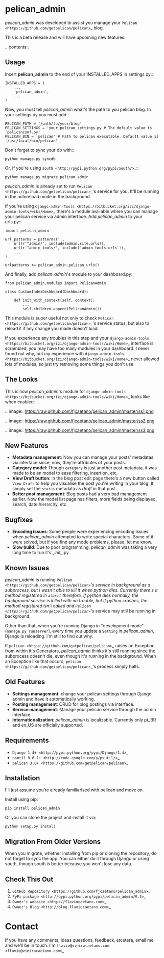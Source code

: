 pelican_admin
=============
*pelican_admin* was developed to assist you manage your `Pelican <https://github.com/getpelican/pelican>`_ blog.

This is a beta release and will have upcoming new features.

.. contents::

Usage
-----

Insert **pelican_admin** to the end of your INSTALLED_APPS in settings.py::

    INSTALLED_APPS = (
        ...
        'pelican_admin',
        ...
    )
	
Now, you must tell *pelican_admin* what's the path to you pelican blog. In your settings.py you must add::

	PELICAN_PATH = '/path/to/your/blog'
	PELICAN_SETTINGS = 'your_pelican_settings.py # The default value is 'pelicanconf.py'
	PELICAN_BIN = 'pelican' # Path to pelican executable. Default value is '/usr/local/bin/pelican'
    
Don't forget to sync your db with::

	python manage.py syncdb
	
Or, if you're using `south <http://pypi.python.org/pypi/South/>`_::

	python manage.py migrate pelican_admin

*pelican_admin* is already set to run `Pelican <https://github.com/getpelican/pelican>`_'s service for you. It'll be running in the autoreload mode in the background.
	
If you're using `django-admin-tools <https://bitbucket.org/izi/django-admin-tools/wiki/Home>`_ there's a module available where you can manage your pelican service via admin interface. Add *pelican_admin* to your urls.py::

	import pelican_admin
	
	url_patterns = patterns('',	
    	url(r'^admin/', include(admin.site.urls)),
	    url(r'^admin_tools/', include('admin_tools.urls')),
	   	...
	)
	
	urlpatterns += pelican_admin.pelican_urls()
	
And finally, add *pelican_admin*'s module to your dashboard.py::

	from pelican_admin.modules import PelicanAdmin
	
	class CustomIndexDashboard(Dashboard):

    	def init_with_context(self, context):
			...
	        self.children.append(PelicanAdmin())
	        
This module is super useful not only to check `Pelican <https://github.com/getpelican/pelican>`_'s service status, but also to reload it if any change you made doesn't load.

If you experience any troubles in this step and your `django-admin-tools <https://bitbucket.org/izi/django-admin-tools/wiki/Home>`_ interface is scrambled, you may have too many modules in your dashboard. I never found out why, but my experience with  `django-admin-tools <https://bitbucket.org/izi/django-admin-tools/wiki/Home>`_ never allowed lots of modules, so just try removing some things you don't use.
	        
The Looks
---------
This is how *pelican_admin*'s module for `django-admin-tools <https://bitbucket.org/izi/django-admin-tools/wiki/Home>`_ looks like when enabled:

.. image:: https://raw.github.com/fjcaetano/pelican_admin/master/ss1.png

.. image:: https://raw.github.com/fjcaetano/pelican_admin/master/ss2.png

.. image:: https://raw.github.com/fjcaetano/pelican_admin/master/ss3.png


New Features
------------
- **Metadata management**: Now you can manage your posts' metadatas via interface since, now, they're attributes of your posts.
- **Category model**: Though `category` is just another post metadata, it was made to be an model to ease filtering, insertion, etc.
- **View Draft button**: In the blog post edit page there's a new button called `View Draft` to help you visualise the post you're writing in your blog. It simply set the `status` metadata as *draft* in that post.
- **Better post management**: Blog posts had a very bad management earlier. Now the model list page has filters, more fields being displayed, search, date hierarchy, etc.

Bugfixes
--------
- **Encoding issues**: Some people were experiencing encoding issues when *pelican_admin* attempted to write special characters. Some of it were solved, but if you find any mode problems, please, let me know.
- **Slow build**: Due to poor programming, *pelican_admin* was taking a very long time to run it's \__init__.py

Known Issues
------------
*pelican_admin* is running `Pelican <https://github.com/getpelican/pelican>`_'s service in background as a subprocess, but I wasn't able to kill it when python dies. Currently there's a method registered in `atexit` therefore, if python dies normally, the background service is killed with no trouble, but if python crashes, the method registered isn't called and `Pelican <https://github.com/getpelican/pelican>`_'s service may still be running in background.

Other than that, when you're running Django in "development mode" (`manage.py runserver`), every time you update a `Setting` in *pelican_admin*, Django is reloading. I'm still to find out why.

If `pelican <https://github.com/getpelican/pelican>`_ raises an Exception from within it's Generators, *pelican_admin* thinks it's still running since the subprocess doesn't die, even though it's running in the background. When an Exception like that occurs, `pelican <https://github.com/getpelican/pelican>`_'s process simply halts.

Old Features
------------
- **Settings management**: change your pelican settings through Django admin and have it automatically working.
- **Posting management**: CRUD for blog postings via interface.
- **Service management**: Manage your pelican service through the admin interface
- **Internationalization**: *pelican_admin* is localizable. Currently only pt_BR and en_US are officially supported.

Requirements
------------
* `Django 1.4+ <http://pypi.python.org/pypi/Django/1.4>`_
* `psutil 0.6.1+ <http://code.google.com/p/psutil/>`_
* `pelican 3.0+ <https://github.com/getpelican/pelican>`_

Installation
------------
I'll just assume you're already familiarised with pelican and move on.

Install using pip:

    pip install pelican_admin
    
Or you can clone the project and install it via:

    python setup.py install
    
Migration From Older Versions
-----------------------------
When you migrate, whether installing from pip or cloning the repository, do not forget to sync the app. You can either do it through Django or using south, though south is better because you won't lose any data.

Check This Out
--------------
1. `GitHub Repository <https://github.com/fjcaetano/pelican_admin>`_
2. `PyPi package <http://pypi.python.org/pypi/pelican_admin/0.3>`_
3. `Owner's website <http://flaviocaetano.com>`_
4. `Owner's Blog <http://blog.flaviocaetano.com>`_


Contact
=======
If you have any comments, ideas questions, feedback, etcetera, email me and we'll be in touch. I'm `flavio@vieiracaetano.com <flavio@vieiracaetano.com>`_
